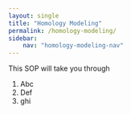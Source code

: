 ```yaml
---
layout: single
title: "Homology Modeling"
permalink: /homology-modeling/
sidebar:
    nav: "homology-modeling-nav"
---
```


This SOP will take you through 

1. Abc  
2. Def  
3. ghi